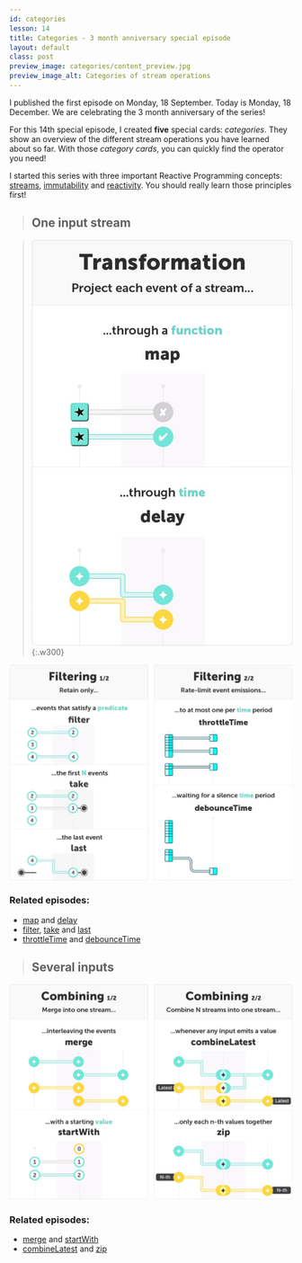 ```yaml
---
id: categories
lesson: 14
title: Categories - 3 month anniversary special episode
layout: default
class: post
preview_image: categories/content_preview.jpg
preview_image_alt: Categories of stream operations
---
```


I published the first episode on Monday, 18 September. Today is Monday, 18 December. We are celebrating the 3 month anniversary of the series!

For this 14th special episode, I created **five** special cards: _categories_. They show an overview of the different stream operations you have learned about so far. With those _category cards_, you can quickly find the operator you need!

I started this series with three important Reactive Programming concepts: [streams](/fromEvent), [immutability](/map) and [reactivity](/listen). You should really learn those principles first!

> ## One input stream

> ![](img/categories/projecting.jpg){:.w300}

![](img/categories/filtering-two.jpg)


### Related episodes:

- [map](/map) and [delay](/delay)
- [filter](/filter), [take](/take) and [last](/last)
- [throttleTime](/throttleTime) and [debounceTime](/debounceTime)

> ## Several inputs

![](img/categories/combining-two.jpg)

### Related episodes:

- [merge](/merge) and [startWith](/startWith)
- [combineLatest](/combineLatest) and [zip](/zip)
